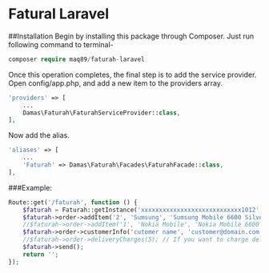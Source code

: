 # Fatural Laravel

##Installation
Begin by installing this package through Composer. Just run following command to terminal-

```php
composer require maq89/faturah-laravel
```

Once this operation completes, the final step is to add the service provider. Open config/app.php, and add a new item to the providers array.
```php
'providers' => [
	...
	Damas\Faturah\FaturahServiceProvider::class,
],
```

Now add the alias.

```php
'aliases' => [
	...
	'Faturah' => Damas\Faturah\Facades\FaturahFacade::class,
],
```

###Example:
```php
Route::get('/faturah', function () {
    $faturah = Faturah::getInstance('xxxxxxxxxxxxxxxxxxxxxxxxxxxx1012', 'ece00dc2-9a57-4403-a86b-a2be3eccae53');
    $faturah->order->addItem('2', 'Sumsung', 'Sumsung Mobile 6600 Silver Color', '1', 20);
    //$faturah->order->addItem('1', 'Nokia Mobile', 'Nokia Mobile 6600 Silver Color', '1', 10); // Add another Item
    $faturah->order->customerInfo('cutomer name', 'customer@domain.com', '1234567890', 'en');
    //$faturah->order->deliveryCharges(5); // If you want to charge delivery Charges
    $faturah->send();
    return '';
});
```